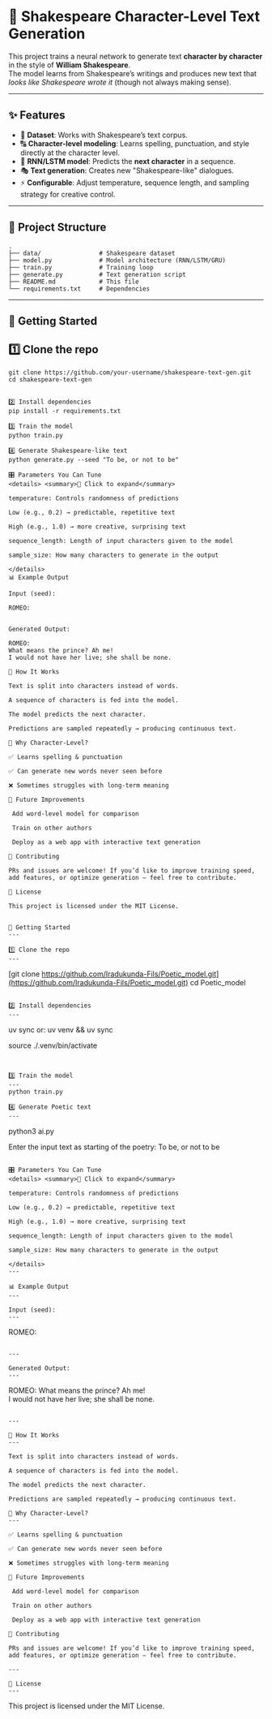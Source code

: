 # 📖 Shakespeare Character-Level Text Generation

This project trains a neural network to generate text **character by character** in the style of **William Shakespeare**.  
The model learns from Shakespeare’s writings and produces new text that *looks like Shakespeare wrote it* (though not always making sense).  

---

## ✨ Features
- 📜 **Dataset**: Works with Shakespeare’s text corpus.  
- 🔠 **Character-level modeling**: Learns spelling, punctuation, and style directly at the character level.  
- 🤖 **RNN/LSTM model**: Predicts the **next character** in a sequence.  
- 🎭 **Text generation**: Creates new "Shakespeare-like" dialogues.  
- ⚡ **Configurable**: Adjust temperature, sequence length, and sampling strategy for creative control.  

---

## 📂 Project Structure
```
.
├── data/                # Shakespeare dataset
├── model.py             # Model architecture (RNN/LSTM/GRU)
├── train.py             # Training loop
├── generate.py          # Text generation script
├── README.md            # This file
└── requirements.txt     # Dependencies

```
---


🚀 Getting Started
---

1️⃣ Clone the repo
---
```
git clone https://github.com/your-username/shakespeare-text-gen.git
cd shakespeare-text-gen


2️⃣ Install dependencies
pip install -r requirements.txt

3️⃣ Train the model
python train.py

4️⃣ Generate Shakespeare-like text
python generate.py --seed "To be, or not to be"

🎛️ Parameters You Can Tune
<details> <summary>🔎 Click to expand</summary>

temperature: Controls randomness of predictions

Low (e.g., 0.2) → predictable, repetitive text

High (e.g., 1.0) → more creative, surprising text

sequence_length: Length of input characters given to the model

sample_size: How many characters to generate in the output

</details>
📊 Example Output

Input (seed):

ROMEO:


Generated Output:

ROMEO:
What means the prince? Ah me!  
I would not have her live; she shall be none.

🧠 How It Works

Text is split into characters instead of words.

A sequence of characters is fed into the model.

The model predicts the next character.

Predictions are sampled repeatedly → producing continuous text.

🌟 Why Character-Level?

✅ Learns spelling & punctuation

✅ Can generate new words never seen before

❌ Sometimes struggles with long-term meaning

📌 Future Improvements

 Add word-level model for comparison

 Train on other authors

 Deploy as a web app with interactive text generation

🤝 Contributing

PRs and issues are welcome! If you’d like to improve training speed, add features, or optimize generation — feel free to contribute.

📜 License

This project is licensed under the MIT License.


🚀 Getting Started
---

1️⃣ Clone the repo
---

```

[git clone https://github.com/Iradukunda-Fils/Poetic_model.git](https://github.com/Iradukunda-Fils/Poetic_model.git)
cd Poetic_model

```

2️⃣ Install dependencies
---

```
uv sync 
or: uv venv && uv sync

source ./.venv/bin/activate

```


3️⃣ Train the model
---
python train.py

4️⃣ Generate Poetic text
---

```
python3 ai.py 

Enter the input text as starting of the poetry: To be, or not to be

```

🎛️ Parameters You Can Tune
<details> <summary>🔎 Click to expand</summary>

temperature: Controls randomness of predictions

Low (e.g., 0.2) → predictable, repetitive text

High (e.g., 1.0) → more creative, surprising text

sequence_length: Length of input characters given to the model

sample_size: How many characters to generate in the output

</details>
---

📊 Example Output
---

Input (seed):
---

```

ROMEO:

```

---

Generated Output:
---

```

ROMEO:
What means the prince? Ah me!  
I would not have her live; she shall be none.

```

---

🧠 How It Works
---

Text is split into characters instead of words.

A sequence of characters is fed into the model.

The model predicts the next character.

Predictions are sampled repeatedly → producing continuous text.

🌟 Why Character-Level?
---

✅ Learns spelling & punctuation

✅ Can generate new words never seen before

❌ Sometimes struggles with long-term meaning

📌 Future Improvements

 Add word-level model for comparison

 Train on other authors

 Deploy as a web app with interactive text generation

🤝 Contributing

PRs and issues are welcome! If you’d like to improve training speed, add features, or optimize generation — feel free to contribute.

---

📜 License
---

```

This project is licensed under the MIT License.

```